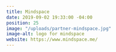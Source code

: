 ```yaml
---
title: Mindspace
date: 2019-09-02 19:33:00 -04:00
position: 25
image: "/uploads/partner-mindspace.jpg"
image-alt: logo for mindspace
website: https://www.mindspace.me/
---
```


